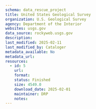 ```yaml
---
schema: data_rescue_project 
title: United States Geological Survey
organization: U.S. Geological Survey
agency: Department of the Interior
websites: usgs.gov
data_source: rockyweb.usgs.gov
description: 
last_modified: 2025-02-11
last_modified_by: Cataloger
metadata_available: No
metadata_url: 
resources:
  - id: 5
    url: 
    format: 
    status: Finished
    size: 4549.0
    download_date: 2025-02-01
    maintainer: DRP
    notes: 
---
```

